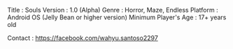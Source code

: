 Title : Souls
Version : 1.0 (Alpha)
Genre : Horror, Maze, Endless
Platform : Android OS (Jelly Bean or higher version)
Minimum Player's Age : 17+ years old

Contact :
https://facebook.com/wahyu.santoso2297